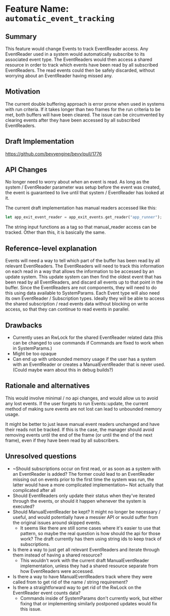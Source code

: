 # Feature Name: `automatic_event_tracking`

## Summary

This feature would change Events to track EventReader access. Any EventReader used in a system would automatically subscribe to its associated event type. The EventReaders would then access a shared resource in order to track which events have been read by all subscribed EventReaders. The read events could then be safely discarded, without worrying about an EventReader having missed any.

## Motivation

The current double buffering approach is error prone when used in systems with run criteria. If it takes longer than two frames for the run criteria to be met, both buffers will have been cleared. The issue can be circumvented by clearing events after they have been accessed by all subscribed EventReaders.

## Draft Implementation

https://github.com/bevyengine/bevy/pull/1776

## API Changes

No longer need to worry about _when_ an event is read. As long as the system / EventReader parameter was setup before the event was created, the event is guaranteed to live until that system / EventReader has looked at it.

The current draft implementation has manual readers accessed like this:
```rust
let app_exit_event_reader = app_exit_events.get_reader("app_runner");
```
The string input functions as a tag so that manual_reader access can be tracked.
Other than this, it is basically the same.

## Reference-level explanation

Events will need a way to tell which part of the buffer has been read by all relevant EventReaders. The EventReaders will need to track this information on each read in a way that allows the information to be accessed by an update system. This update system can then find the oldest event that has been read by all EventReaders, and discard all events up to that point in the buffer. Since the EventReaders are not components, they will need to do this using data available to SystemParams. Each Event type will also need its own EventReader / Subscription types. Ideally they will be able to access the shared subscription / read events data without blocking on write access, so that they can continue to read events in parallel.

## Drawbacks

- Currently uses an RwLock for the shared EventReader related data (this can be changed to use commands if Commands are fixed to work when in SystemParams.)
- Might be too opaque
- Can end up with unbounded memory usage if the user has a system with an EventReader or creates a ManualEventReader that is never used. (Could maybe warn about this in debug builds?)

## Rationale and alternatives

This would involve minimal / no api changes, and would allow us to avoid any lost events. If the user forgets to run Events::update, the current method of making sure events are not lost can lead to unbounded memory usage.

It might be better to just leave manual event readers unchanged and have their reads not be tracked. If this is the case, the manager should avoid removing events until the end of the frame (or until the end of the next frame), even if they have been read by all subscribers.

## Unresolved questions

- ~Should subscriptions occur on first read, or as soon as a system with an EventReader is added? The former could lead to an EventReader missing out on events prior to the first time the system was run, the latter would have a more complicated implementation~ Not actually that complicated after all
- Should EventReaders only update their status when they've iterated through the events, or should it happen whenever the system is executed?
- Should ManualEventReader be kept? It might no longer be necessary / useful, and would potentially have a messier API or would suffer from the original issues around skipped events.
  - It seems like there are still some cases where it's easier to use that pattern, so maybe the real question is how should the api for those work? The draft currently has them using string ids to keep track of subscriptions.
- Is there a way to just get all relevant EventReaders and iterate through them instead of having a shared resource?
  - This wouldn't work with the current draft ManualEventReader implementation, unless they had a shared resource separate from how EventReaders were accessed.
- Is there a way to have ManualEventReaders track where they were called from to get rid of the name / string requirement?
- Is there a straightforward way to get rid of the RwLock on the EventReader event counts data?
  - Commands inside of SystemParams don't currently work, but either fixing that or implementing similarly postponed updates would fix this issue.
